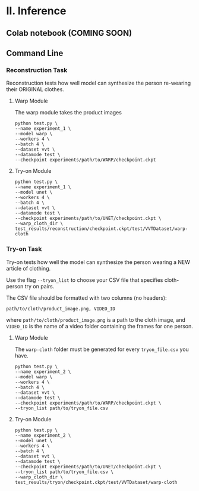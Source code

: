# II. Inference

## Colab notebook (COMING SOON)


## Command Line

### Reconstruction Task
Reconstruction tests how well model can synthesize the person re-wearing their ORIGINAL 
clothes.

1) Warp Module

    The warp module takes the product images
    ```
    python test.py \
    --name experiment_1 \
    --model warp \
    --workers 4 \
    --batch 4 \
    --dataset vvt \
    --datamode test \
    --checkpoint experiments/path/to/WARP/checkpoint.ckpt
    ```
   
2) Try-on Module
    ```
    python test.py \
    --name experiment_1 \
    --model unet \
    --workers 4 \
    --batch 4 \
    --dataset vvt \
    --datamode test \
    --checkpoint experiments/path/to/UNET/checkpoint.ckpt \
    --warp_cloth_dir \
    test_results/reconstruction/checkpoint.ckpt/test/VVTDataset/warp-cloth
    ```



### Try-on Task
Try-on tests how well the model can synthesize the person wearing a NEW article of 
clothing.

Use the flag `--tryon_list` to choose your CSV file that specifies cloth-person try on 
pairs.

The CSV file should be formatted with two columns (no headers):
```
path/to/cloth/product_image.png, VIDEO_ID
```
where `path/to/cloth/product_image.png` is a path to the cloth image, and `VIDEO_ID`
is the name of a video folder containing the frames for one person.


1) Warp Module

    The `warp-cloth` folder must be generated for every `tryon_file.csv` you have.

    ```
    python test.py \
    --name experiment_2 \
    --model warp \
    --workers 4 \
    --batch 4 \
    --dataset vvt \
    --datamode test \
    --checkpoint experiments/path/to/WARP/checkpoint.ckpt \
    --tryon_list path/to/tryon_file.csv
    ```

2) Try-on Module
    ```
    python test.py \
    --name experiment_2 \
    --model unet \
    --workers 4 \
    --batch 4 \
    --dataset vvt \
    --datamode test \
    --checkpoint experiments/path/to/UNET/checkpoint.ckpt \
    --tryon_list path/to/tryon_file.csv \
    --warp_cloth_dir \
    test_results/tryon/checkpoint.ckpt/test/VVTDataset/warp-cloth
    ```